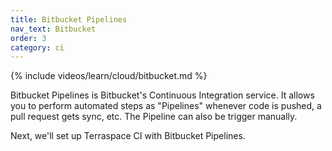 ```yaml
---
title: Bitbucket Pipelines
nav_text: Bitbucket
order: 3
category: ci
---
```


{% include videos/learn/cloud/bitbucket.md %}

Bitbucket Pipelines is Bitbucket's Continuous Integration service. It allows you to perform automated steps as "Pipelines" whenever code is pushed, a pull request gets sync, etc. The Pipeline can also be trigger manually.

Next, we'll set up Terraspace CI with Bitbucket Pipelines.
